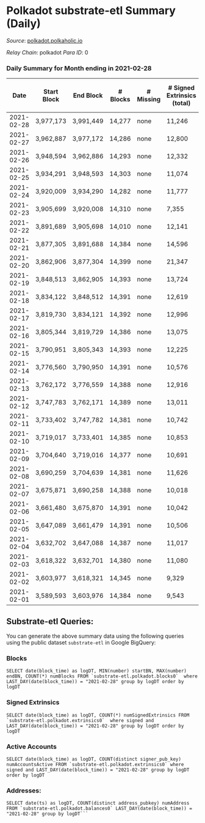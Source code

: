 # Polkadot substrate-etl Summary (Daily)

_Source_: [polkadot.polkaholic.io](https://polkadot.polkaholic.io)

*Relay Chain*: polkadot
*Para ID*: 0



### Daily Summary for Month ending in 2021-02-28


| Date | Start Block | End Block | # Blocks | # Missing | # Signed Extrinsics (total) | # Active Accounts | # Addresses with Balances | # Events | # Transfers | # XCM Transfers In | # XCM Transfers Out |
| ---- | ----------- | --------- | -------- | --------- | --------------------------- | ----------------- | ------------------------- | -------- | ----------- | ------------------ | ------------------- |
| 2021-02-28 | 3,977,173 | 3,991,449 | 14,277 | none  | 11,246 | 4,919 | 175,724 | 73,807 | 11,828 ($397,981,410) |   |   |
| 2021-02-27 | 3,962,887 | 3,977,172 | 14,286 | none  | 12,800 | 5,301 |  | 83,296 | 13,919 ($392,042,203) |   |   |
| 2021-02-26 | 3,948,594 | 3,962,886 | 14,293 | none  | 12,332 | 5,222 |  | 79,723 | 13,318 ($336,162,739) |   |   |
| 2021-02-25 | 3,934,291 | 3,948,593 | 14,303 | none  | 11,074 | 4,876 |  | 75,440 | 11,532 ($355,810,420) |   |   |
| 2021-02-24 | 3,920,009 | 3,934,290 | 14,282 | none  | 11,777 | 5,194 |  | 78,089 | 12,805 ($546,939,019) |   |   |
| 2021-02-23 | 3,905,699 | 3,920,008 | 14,310 | none  | 7,355 | 3,295 |  | 52,318 | 5,626 ($236,885,478) |   |   |
| 2021-02-22 | 3,891,689 | 3,905,698 | 14,010 | none  | 12,141 | 5,256 |  | 77,003 | 12,662 ($478,273,056) |   |   |
| 2021-02-21 | 3,877,305 | 3,891,688 | 14,384 | none  | 14,596 | 6,121 |  | 88,563 | 15,243 ($627,331,944) |   |   |
| 2021-02-20 | 3,862,906 | 3,877,304 | 14,399 | none  | 21,347 | 8,413 |  | 119,660 | 22,525 ($746,424,189) |   |   |
| 2021-02-19 | 3,848,513 | 3,862,905 | 14,393 | none  | 13,724 | 5,901 |  | 85,831 | 14,155 ($388,290,259) |   |   |
| 2021-02-18 | 3,834,122 | 3,848,512 | 14,391 | none  | 12,619 | 5,434 |  | 81,756 | 13,075 ($413,914,894) |   |   |
| 2021-02-17 | 3,819,730 | 3,834,121 | 14,392 | none  | 12,996 | 5,473 |  | 82,794 | 13,805 ($371,378,868) |   |   |
| 2021-02-16 | 3,805,344 | 3,819,729 | 14,386 | none  | 13,075 | 5,466 |  | 80,439 | 13,028 ($576,226,917) |   |   |
| 2021-02-15 | 3,790,951 | 3,805,343 | 14,393 | none  | 12,225 | 5,079 |  | 77,764 | 12,537 ($601,810,329) |   |   |
| 2021-02-14 | 3,776,560 | 3,790,950 | 14,391 | none  | 10,576 | 4,844 |  | 71,065 | 10,757 ($406,160,251) |   |   |
| 2021-02-13 | 3,762,172 | 3,776,559 | 14,388 | none  | 12,916 | 5,633 |  | 81,779 | 13,399 ($460,908,638) |   |   |
| 2021-02-12 | 3,747,783 | 3,762,171 | 14,389 | none  | 13,011 | 5,725 |  | 82,872 | 13,714 ($466,811,191) |   |   |
| 2021-02-11 | 3,733,402 | 3,747,782 | 14,381 | none  | 10,742 | 4,678 |  | 74,050 | 11,569 ($379,967,312) |   |   |
| 2021-02-10 | 3,719,017 | 3,733,401 | 14,385 | none  | 10,853 | 4,567 |  | 72,289 | 11,588 ($525,621,946) |   |   |
| 2021-02-09 | 3,704,640 | 3,719,016 | 14,377 | none  | 10,691 | 4,627 |  | 72,953 | 11,842 ($458,106,778) |   |   |
| 2021-02-08 | 3,690,259 | 3,704,639 | 14,381 | none  | 11,626 | 4,644 |  | 77,261 | 12,914 ($755,840,269) |   |   |
| 2021-02-07 | 3,675,871 | 3,690,258 | 14,388 | none  | 10,018 | 4,250 |  | 68,955 | 10,440 ($352,391,821) |   |   |
| 2021-02-06 | 3,661,480 | 3,675,870 | 14,391 | none  | 10,042 | 4,286 |  | 68,738 | 10,550 ($269,745,834) |   |   |
| 2021-02-05 | 3,647,089 | 3,661,479 | 14,391 | none  | 10,506 | 4,514 |  | 71,556 | 11,253 ($409,437,373) |   |   |
| 2021-02-04 | 3,632,702 | 3,647,088 | 14,387 | none  | 11,017 | 4,614 |  | 75,299 | 11,812 ($493,125,451) |   |   |
| 2021-02-03 | 3,618,322 | 3,632,701 | 14,380 | none  | 11,080 | 4,169 |  | 73,198 | 12,082 ($987,878,516) |   |   |
| 2021-02-02 | 3,603,977 | 3,618,321 | 14,345 | none  | 9,329 | 3,683 |  | 72,190 | 9,565 ($586,440,230) |   |   |
| 2021-02-01 | 3,589,593 | 3,603,976 | 14,384 | none  | 9,543 | 4,056 |  | 75,473 | 9,274 ($532,589,845) |   |   |

## Substrate-etl Queries:
You can generate the above summary data using the following queries using the public dataset `substrate-etl` in Google BigQuery:


### Blocks
```
SELECT date(block_time) as logDT, MIN(number) startBN, MAX(number) endBN, COUNT(*) numBlocks FROM `substrate-etl.polkadot.blocks0`  where LAST_DAY(date(block_time)) = "2021-02-28" group by logDT order by logDT
```


### Signed Extrinsics
```
SELECT date(block_time) as logDT, COUNT(*) numSignedExtrinsics FROM `substrate-etl.polkadot.extrinsics0`  where signed and LAST_DAY(date(block_time)) = "2021-02-28" group by logDT order by logDT
```


### Active Accounts
```
SELECT date(block_time) as logDT, COUNT(distinct signer_pub_key) numAccountsActive FROM `substrate-etl.polkadot.extrinsics0` where signed and LAST_DAY(date(block_time)) = "2021-02-28" group by logDT order by logDT
```


### Addresses:
```
SELECT date(ts) as logDT, COUNT(distinct address_pubkey) numAddress FROM `substrate-etl.polkadot.balances0` LAST_DAY(date(block_time)) = "2021-02-28" group by logDT```

